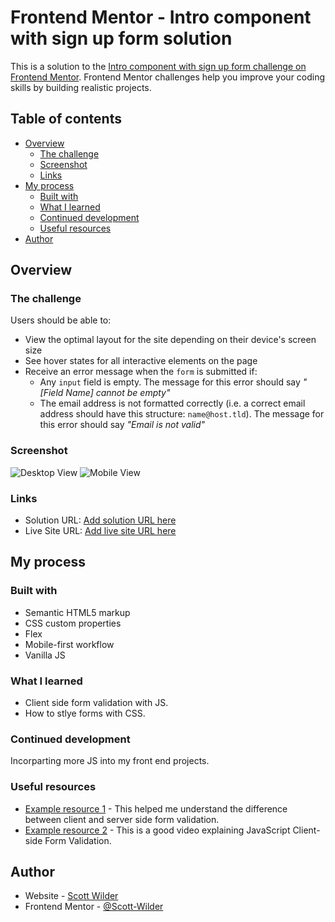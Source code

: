 # Frontend Mentor - Intro component with sign up form solution

This is a solution to the [Intro component with sign up form challenge on Frontend Mentor](https://www.frontendmentor.io/challenges/intro-component-with-signup-form-5cf91bd49edda32581d28fd1). Frontend Mentor challenges help you improve your coding skills by building realistic projects.

## Table of contents

- [Overview](#overview)
  - [The challenge](#the-challenge)
  - [Screenshot](#screenshot)
  - [Links](#links)
- [My process](#my-process)
  - [Built with](#built-with)
  - [What I learned](#what-i-learned)
  - [Continued development](#continued-development)
  - [Useful resources](#useful-resources)
- [Author](#author)

## Overview

### The challenge

Users should be able to:

- View the optimal layout for the site depending on their device's screen size
- See hover states for all interactive elements on the page
- Receive an error message when the `form` is submitted if:
  - Any `input` field is empty. The message for this error should say _"[Field Name] cannot be empty"_
  - The email address is not formatted correctly (i.e. a correct email address should have this structure: `name@host.tld`). The message for this error should say _"Email is not valid"_

### Screenshot

![Desktop View](./design\desktop-active.jpg)
![Mobile View](./design\mobile-active.jpg)


### Links

- Solution URL: [Add solution URL here](https://your-solution-url.com)
- Live Site URL: [Add live site URL here](https://your-live-site-url.com)

## My process

### Built with

- Semantic HTML5 markup
- CSS custom properties
- Flex
- Mobile-first workflow
- Vanilla JS

### What I learned

- Client side form validation with JS.
- How to stlye forms with CSS.

### Continued development

Incorparting more JS into my front end projects.

### Useful resources

- [Example resource 1](https://developer.mozilla.org/en-US/docs/Learn/Forms/Form_validation) - This helped me understand the difference between client and server side form validation.
- [Example resource 2](https://www.youtube.com/watch?v=rsd4FNGTRBw&t=1322s) - This is a good video explaining JavaScript Client-side Form Validation.

## Author

- Website - [Scott Wilder](http://www.scott-wilder.com/)
- Frontend Mentor - [@Scott-Wilder](https://www.frontendmentor.io/profile/Scott-Wilder)

